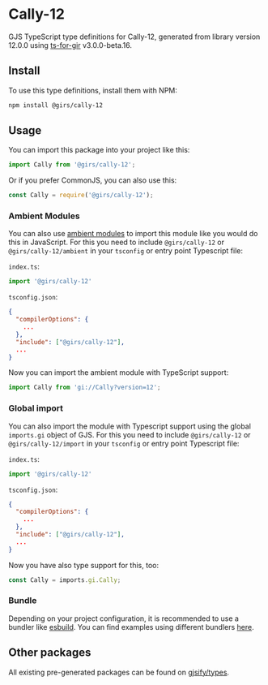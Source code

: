 
# Cally-12

GJS TypeScript type definitions for Cally-12, generated from library version 12.0.0 using [ts-for-gir](https://github.com/gjsify/ts-for-gir) v3.0.0-beta.16.

## Install

To use this type definitions, install them with NPM:
```bash
npm install @girs/cally-12
```

## Usage

You can import this package into your project like this:
```ts
import Cally from '@girs/cally-12';
```

Or if you prefer CommonJS, you can also use this:
```ts
const Cally = require('@girs/cally-12');
```

### Ambient Modules

You can also use [ambient modules](https://github.com/gjsify/ts-for-gir/tree/main/packages/cli#ambient-modules) to import this module like you would do this in JavaScript.
For this you need to include `@girs/cally-12` or `@girs/cally-12/ambient` in your `tsconfig` or entry point Typescript file:

`index.ts`:
```ts
import '@girs/cally-12'
```

`tsconfig.json`:
```json
{
  "compilerOptions": {
    ...
  },
  "include": ["@girs/cally-12"],
  ...
}
```

Now you can import the ambient module with TypeScript support: 

```ts
import Cally from 'gi://Cally?version=12';
```


### Global import

You can also import the module with Typescript support using the global `imports.gi` object of GJS.
For this you need to include `@girs/cally-12` or `@girs/cally-12/import` in your `tsconfig` or entry point Typescript file:

`index.ts`:
```ts
import '@girs/cally-12'
```

`tsconfig.json`:
```json
{
  "compilerOptions": {
    ...
  },
  "include": ["@girs/cally-12"],
  ...
}
```

Now you have also type support for this, too:

```ts
const Cally = imports.gi.Cally;
```

### Bundle

Depending on your project configuration, it is recommended to use a bundler like [esbuild](https://esbuild.github.io/). You can find examples using different bundlers [here](https://github.com/gjsify/ts-for-gir/tree/main/examples).

## Other packages

All existing pre-generated packages can be found on [gjsify/types](https://github.com/gjsify/types).

